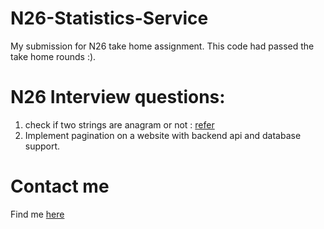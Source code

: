 # N26-Statistics-Service
My submission for N26 take home assignment. This code had passed the take home rounds :).

# N26 Interview questions:
1) check if two strings are anagram or not : [refer](https://shorturl.at/anrR3)
2) Implement pagination on a website with backend api and database support.

# Contact me
Find me [here](https://linktr.ee/freeze_francis)
